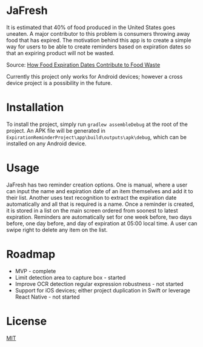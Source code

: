 # JaFresh

It is estimated that 40% of food produced in the United States goes uneaten. A major contributor to this problem
is consumers throwing away food that has expired. The motivation behind this app is to create a simple way for
users to be able to create reminders based on expiration dates so that an expiring product will not be wasted.

Source: [How Food Expiration Dates Contribute to Food Waste](https://www.foodindustry.com/articles/how-food-expiration-dates-contribute-food-waste/)

Currently this project only works for Android devices; however a cross device project is a possibility in the future.

# Installation

To install the project, simply run `gradlew assembleDebug` at the root of the project. An APK file will be generated
in `ExpirationReminderProject\app\build\outputs\apk\debug`, which can be installed on any Android device.

# Usage

JaFresh has two reminder creation options. One is manual, where a user can input the name and expiration date
of an item themselves and add it to their list. Another uses text recognition to extract the expiration date
automatically and all that is required is a name. Once a reminder is created, it is stored in a list on the main
screen ordered from soonest to latest expiration. Reminders are automatically set for one week before, two days before,
one day before, and day of expiration at 05:00 local time. A user can swipe right to delete any item on the list.

# Roadmap

- MVP - complete
- Limit detection area to capture box - started
- Improve OCR detection regular expression robustness - not started
- Support for iOS devices; either project duplication in Swift or leverage React Native - not started

# License

[MIT](https://choosealicense.com/licenses/mit/)
